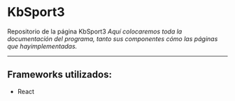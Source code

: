 # KbSport3

Repositorio de la página KbSport3
_Aquí colocaremos toda la documentación del programa, tanto sus componentes cómo las páginas que hayimplementadas._

---

## Frameworks utilizados:

- React
